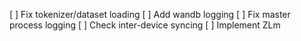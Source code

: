 
[ ] Fix tokenizer/dataset loading
[ ] Add wandb logging
[ ] Fix master process logging
[ ] Check inter-device syncing
[ ] Implement ZLm